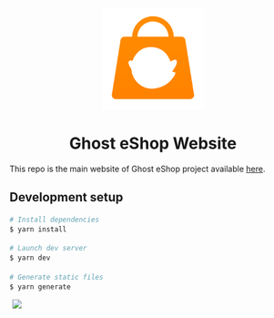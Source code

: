 <p align="center"><img src="static/icon.png" style="height:180px;" /></p>

<h1 align="center">Ghost eShop Website</h1>

This repo is the main website of Ghost eShop project available [here](https://ghosteshop.com).

## Development setup

```bash
# Install dependencies
$ yarn install

# Launch dev server
$ yarn dev

# Generate static files
$ yarn generate
```

<a href="https://github.com/ghost-land" style="padding-left: 5px; padding-right: 5px;"><img src="https://img.shields.io/badge/&copy;Ghost_eShop_Team-2020_|_2024-red.svg" height="20"></a>
